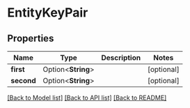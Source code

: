 # EntityKeyPair

## Properties

Name | Type | Description | Notes
------------ | ------------- | ------------- | -------------
**first** | Option<**String**> |  | [optional]
**second** | Option<**String**> |  | [optional]

[[Back to Model list]](../README.md#documentation-for-models) [[Back to API list]](../README.md#documentation-for-api-endpoints) [[Back to README]](../README.md)



